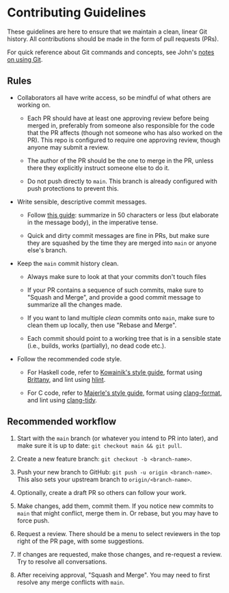 # Contributing Guidelines

These guidelines are here to ensure that we maintain a clean, linear Git
history. All contributions should be made in the form of pull requests (PRs).

For quick reference about Git commands and concepts, see John's
[notes on using Git][j-hui-yagg].

[j-hui-yagg]: https://j-hui.com/pages/yagg

## Rules

- Collaborators all have write access, so be mindful of what others are working
  on.

  - Each PR should have at least one approving review before being merged in,
    preferably from someone also responsible for the code that the PR affects
    (though not someone who has also worked on the PR). This repo is configured
    to require one approving review, though anyone may submit a review.

  - The author of the PR should be the one to merge in the PR, unless there they
    explicitly instruct someone else to do it.

  - Do not push directly to `main`. This branch is already configured with push
    protections to prevent this.

- Write sensible, descriptive commit messages.

  - Follow [this guide][git-style]: summarize in 50 characters or less (but
    elaborate in the message body), in the imperative tense.

  - Quick and dirty commit messages are fine in PRs, but make sure they are
    squashed by the time they are merged into `main` or anyone else's branch.

- Keep the `main` commit history clean.

  - Always make sure to look at that your commits don't touch files

  - If your PR contains a sequence of such commits, make sure to "Squash and
    Merge", and provide a good commit message to summarize all the changes made.

  - If you want to land multiple _clean_ commits onto `main`, make sure to clean
    them up locally, then use "Rebase and Merge".

  - Each commit should point to a working tree that is in a sensible state
    (i.e., builds, works (partially), no dead code etc.).

- Follow the recommended code style.

  - For Haskell code, refer to [Kowainik's style guide][kowainik-style],
    format using [Brittany][brittany], and lint using [hlint][hlint].

  - For C code, refer to [Majerle's style guide][majerle-style], format using
    [clang-format][clang-format], and lint using [clang-tidy][clang-tidy].

[git-style]: https://commit.style/
[kowainik-style]: https://kowainik.github.io/posts/2019-02-06-style-guide
[brittany]: https://github.com/lspitzner/brittany
[hlint]: https://hackage.haskell.org/package/hlint
[majerle-style]: https://github.com/MaJerle/c-code-style
[clang-format]: https://clang.llvm.org/docs/ClangFormat.html
[clang-tidy]: https://clang.llvm.org/extra/clang-tidy/

## Recommended workflow

1. Start with the `main` branch (or whatever you intend to PR into later), and
   make sure it is up to date: `git checkout main && git pull`.

2. Create a new feature branch: `git checkout -b <branch-name>`.

3. Push your new branch to GitHub: `git push -u origin <branch-name>`. This also
   sets your upstream branch to `origin/<branch-name>`.

4. Optionally, create a draft PR so others can follow your work.

5. Make changes, add them, commit them. If you notice new commits to `main` that
   might conflict, merge them in. Or rebase, but you may have to force push.

6. Request a review. There should be a menu to select reviewers in the top right
   of the PR page, with some suggestions.

7. If changes are requested, make those changes, and re-request a review. Try to
   resolve all conversations.

8. After receiving approval, "Squash and Merge". You may need to first resolve
   any merge conflicts with `main`.
